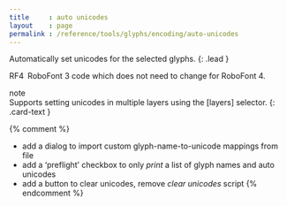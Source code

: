 ```yaml
---
title     : auto unicodes
layout    : page
permalink : /reference/tools/glyphs/encoding/auto-unicodes
---
```


Automatically set unicodes for the selected glyphs.
{: .lead }

<span class="badge text-bg-primary rounded-0">RF4</span> RoboFont 3 code which does not need to change for RoboFont 4.  


<div class="card bg-light my-3 rounded-0">
<div class="card-header">note</div>
<div class="card-body" markdown='1'>
Supports setting unicodes in multiple layers using the [layers] selector.
{: .card-text }
</div>
</div>

[layers]: ../../modifiers/layers/


{% comment %}
- add a dialog to import custom glyph-name-to-unicode mappings from file
- add a ‘preflight’ checkbox to only *print* a list of glyph names and auto unicodes
- add a button to clear unicodes, remove *clear unicodes* script
{% endcomment %}
